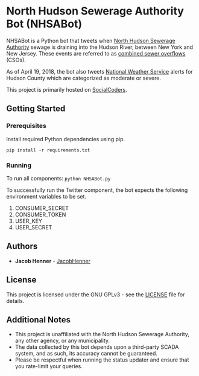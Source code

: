 # North Hudson Sewerage Authority Bot (NHSABot)

NHSABot is a Python bot that tweets when [North Hudson Sewerage Authority](http://www.nhudsonsa.com/) sewage is draining into the Hudson River, between New York and New Jersey. These events are referred to as [combined sewer overflows](https://en.wikipedia.org/wiki/Combined_sewer#Combined_sewer_overflows_\(CSOs\)) (CSOs).

As of April 19, 2018, the bot also tweets [National Weather Service](https://www.weather.gov/) alerts for Hudson County which are categorized as moderate or severe.

This project is primarily hosted on [SocialCoders](https://socialcoders.org/JacobHenner/NHSABot). 

## Getting Started

### Prerequisites

Install required Python dependencies using pip.

`pip install -r requirements.txt`

### Running

To run all components: `python NHSABot.py`

To successfully run the Twitter component, the bot expects the following environment variables to be set.

1. CONSUMER_SECRET
2. CONSUMER_TOKEN
3. USER_KEY
4. USER_SECRET

## Authors

* **Jacob Henner** - [JacobHenner](https://github.com/JacobHenner)


## License

This project is licensed under the GNU GPLv3 - see the [LICENSE](LICENSE) file for details.

## Additional Notes

* This project is unaffiliated with the North Hudson Sewerage Authority, any other agency, or any municipality.
* The data collected by this bot depends upon a third-party SCADA system, and as such, its accuracy cannot be guaranteed.
* Please be respectful when running the status updater and ensure that you rate-limit your queries.
